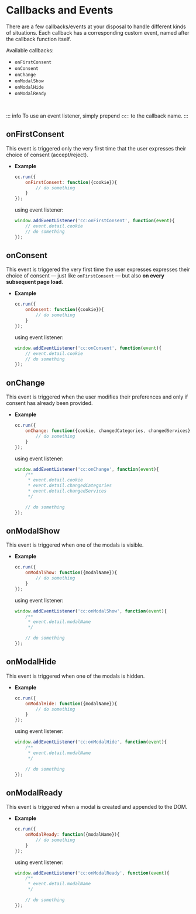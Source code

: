 # Callbacks and Events
There are a few callbacks/events at your disposal to handle different kinds of situations. Each callback has a corresponding custom event, named after the callback function itself.

Available callbacks:

- `onFirstConsent`
- `onConsent`
- `onChange`
- `onModalShow`
- `onModalHide`
- `onModalReady`

<br>

::: info
To use an event listener, simply prepend `cc:` to the callback name.
:::

## onFirstConsent
This event is triggered only the very first time that the user expresses their choice of consent (accept/reject).

- **Example** <br>

    ```javascript
    cc.run({
        onFirstConsent: function({cookie}){
            // do something
        }
    });
    ```

    using event listener:
    ```javascript
    window.addEventListener('cc:onFirstConsent', function(event){
        // event.detail.cookie
        // do something
    });
    ```

## onConsent
This event is triggered the very first time the user expresses expresses their choice of consent — just like `onFirstConsent` — but also **on every subsequent page load**.

- **Example** <br>

    ```javascript
    cc.run({
        onConsent: function({cookie}){
            // do something
        }
    });
    ```

    using event listener:
    ```javascript
    window.addEventListener('cc:onConsent', function(event){
        // event.detail.cookie
        // do something
    });
    ```

## onChange
This event is triggered when the user modifies their preferences and only if consent has already been provided.

- **Example** <br>

    ```javascript
    cc.run({
        onChange: function({cookie, changedCategories, changedServices}){
            // do something
        }
    });
    ```

    using event listener:
    ```javascript
    window.addEventListener('cc:onChange', function(event){
        /**
         * event.detail.cookie
         * event.detail.changedCategories
         * event.detail.changedServices
         */

        // do something
    });
    ```

## onModalShow
This event is triggered when one of the modals is visible.

- **Example** <br>

    ```javascript
    cc.run({
        onModalShow: function({modalName}){
            // do something
        }
    });
    ```

    using event listener:
    ```javascript
    window.addEventListener('cc:onModalShow', function(event){
        /**
         * event.detail.modalName
         */

        // do something
    });
    ```

## onModalHide
This event is triggered when one of the modals is hidden.

- **Example** <br>

    ```javascript
    cc.run({
        onModalHide: function({modalName}){
            // do something
        }
    });
    ```

    using event listener:
    ```javascript
    window.addEventListener('cc:onModalHide', function(event){
        /**
         * event.detail.modalName
         */

        // do something
    });
    ```

## onModalReady
This event is triggered when a modal is created and appended to the DOM.

- **Example** <br>

    ```javascript
    cc.run({
        onModalReady: function({modalName}){
            // do something
        }
    });
    ```

    using event listener:
    ```javascript
    window.addEventListener('cc:onModalReady', function(event){
        /**
         * event.detail.modalName
         */

        // do something
    });
    ```